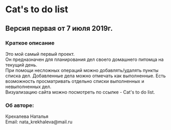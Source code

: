 <h1>Cat's to do list</h1> 
<h2>Версия первая от 7 июля 2019г.</h2>

<h3>Краткое описание</h3>
Это мой самый первый проект.<br>
Он предназначен для планирования дел своего домашнего питомца на текущий день.<br>
При помощи несложных операций можно добавлять/удалять пункты списка дел. 
Добавленные дела можно отмечать как выполненные.
Есть возможность просматривать отдельно списки выполненных и невыполненных дел.<br>
Визуализацию сайта можно посмотреть по ссылке  - Cat's to do list<https://natasha-3.github.io/cat-s-to-do-list/>.


<h3>Об авторе:</h3>
Крехалева Наталья<br>
Email: nata_krekhaleva@mail.ru





